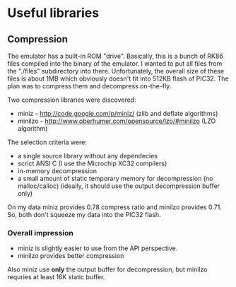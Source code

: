 Useful libraries
================

Compression
-----------

The emulator has a built-in ROM "drive".  Basically, this is a bunch of RK86 
files compiled into the binary of the emulator. I wanted to put all files 
from the "./files" subdirectory into there.  Unfortunately, the overall size
of these files is about 1MB which obviously doesn't fit into 512KB flash
of PIC32.  The plan was to compress them and decompress on-the-fly.

Two compression libraries were discovered:

* miniz - http://code.google.com/p/miniz/ (zlib and deflate algorithms)
* minilzo - http://www.oberhumer.com/opensource/lzo/#minilzo
  (LZO algorithm)

The selection criteria were:

* a single source library without any dependecies
* scrict ANSI C (I use the Microchip XC32 compilers)
* in-memory decompression
* a small amount of static temporary memory for decompression
  (no malloc/calloc) (ideally, it should use the output decompression
  buffer only)

On my data miniz provides 0.78 compress ratio and minilzo provides 0.71. So,
both don't squeeze my data into the PIC32 flash.

### Overall impression

* miniz is slightly easier to use from the API perspective.
* minilzo provides better compression

Also miniz use **only** the output buffer for decompression, but minilzo
requries at least 16K static buffer.

